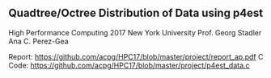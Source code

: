 ## Quadtree/Octree Distribution of Data using p4est
High Performance Computing 2017
New York University
Prof. Georg Stadler
Ana C. Perez-Gea

Report: https://github.com/acpg/HPC17/blob/master/project/report_ap.pdf
C Code: https://github.com/acpg/HPC17/blob/master/project/p4est_data.c
